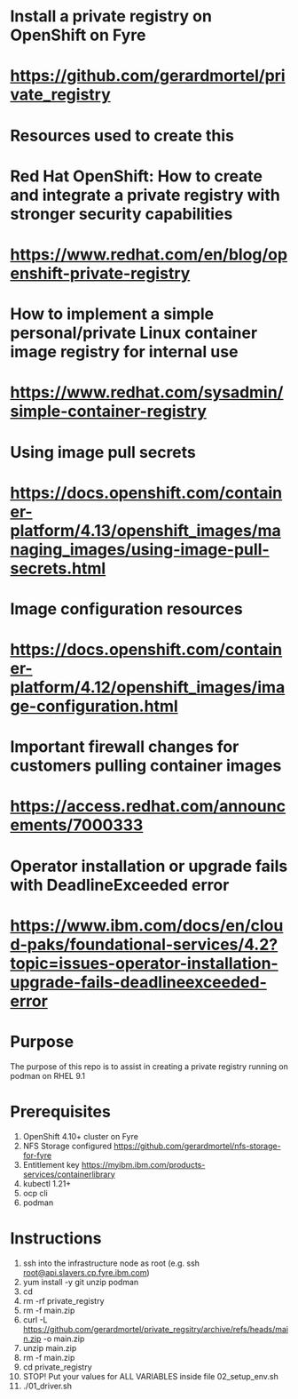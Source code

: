 # Install a private registry on OpenShift on Fyre
# https://github.com/gerardmortel/private_registry

# Resources used to create this
# Red Hat OpenShift: How to create and integrate a private registry with stronger security capabilities
# https://www.redhat.com/en/blog/openshift-private-registry

# How to implement a simple personal/private Linux container image registry for internal use
# https://www.redhat.com/sysadmin/simple-container-registry

# Using image pull secrets
# https://docs.openshift.com/container-platform/4.13/openshift_images/managing_images/using-image-pull-secrets.html

# Image configuration resources
# https://docs.openshift.com/container-platform/4.12/openshift_images/image-configuration.html

# Important firewall changes for customers pulling container images
# https://access.redhat.com/announcements/7000333

# Operator installation or upgrade fails with DeadlineExceeded error
# https://www.ibm.com/docs/en/cloud-paks/foundational-services/4.2?topic=issues-operator-installation-upgrade-fails-deadlineexceeded-error

# Purpose
The purpose of this repo is to assist in creating a private registry running on podman on RHEL 9.1

# Prerequisites
1. OpenShift 4.10+ cluster on Fyre
2. NFS Storage configured https://github.com/gerardmortel/nfs-storage-for-fyre
3. Entitlement key https://myibm.ibm.com/products-services/containerlibrary
4. kubectl 1.21+
5. ocp cli
6. podman

# Instructions
1. ssh into the infrastructure node as root (e.g. ssh root@api.slavers.cp.fyre.ibm.com)
2. yum install -y git unzip podman
3. cd
4. rm -rf private_registry
5. rm -f main.zip
6. curl -L https://github.com/gerardmortel/private_regsitry/archive/refs/heads/main.zip -o main.zip
7. unzip main.zip
8. rm -f main.zip
9. cd private_registry
10. STOP! Put your values for ALL VARIABLES inside file 02_setup_env.sh
11. ./01_driver.sh